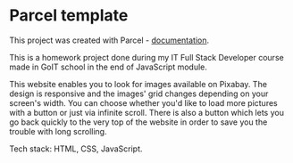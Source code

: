 # Parcel template

This project was created with Parcel - [documentation](https://parceljs.org/).

This is a homework project done during my IT Full Stack Developer course made in GoIT school in the end of JavaScript module.

This website enables you to look for images available on Pixabay. The design is responsive and the images' grid changes depending on your screen's width. You can choose whether you'd like to load more pictures with a button or just via infinite scroll. There is also a button which lets you go back quickly to the very top of the website in order to save you the trouble with long scrolling.

Tech stack: HTML, CSS, JavaScript.
